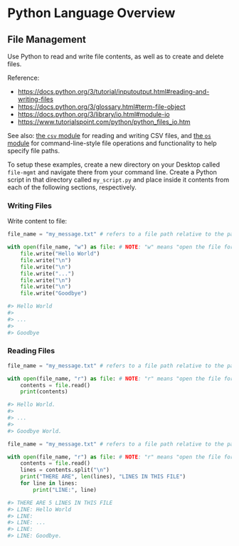# Python Language Overview

## File Management

Use Python to read and write file contents, as well as to create and delete files.

Reference:

 + https://docs.python.org/3/tutorial/inputoutput.html#reading-and-writing-files
 + https://docs.python.org/3/glossary.html#term-file-object
 + https://docs.python.org/3/library/io.html#module-io
 + https://www.tutorialspoint.com/python/python_files_io.htm

See also: [the `csv` module](../modules/csv.md) for reading and writing CSV files, and [the `os` module](../modules/os.md) for command-line-style file operations and functionality to help specify file paths.

To setup these examples, create a new directory on your Desktop called `file-mgmt` and navigate there from your command line. Create a Python script in that directory called `my_script.py` and place inside it contents from each of the following sections, respectively.

### Writing Files

Write content to file:

```python
file_name = "my_message.txt" # refers to a file path relative to the path from which you invoke your your script.

with open(file_name, "w") as file: # NOTE: "w" means "open the file for writing"
    file.write("Hello World")
    file.write("\n")
    file.write("\n")
    file.write("...")
    file.write("\n")
    file.write("\n")
    file.write("Goodbye")

#> Hello World
#>
#> ...
#>
#> Goodbye
```

### Reading Files

```python
file_name = "my_message.txt" # refers to a file path relative to the path from which you invoke your your script.

with open(file_name, "r") as file: # NOTE: "r" means "open the file for reading"
    contents = file.read()
    print(contents)

#> Hello World.
#>
#> ...
#>
#> Goodbye World.
```

```python
file_name = "my_message.txt" # refers to a file path relative to the path from which you invoke your your script.

with open(file_name, "r") as file: # NOTE: "r" means "open the file for reading"
    contents = file.read()
    lines = contents.split("\n")
    print("THERE ARE", len(lines), "LINES IN THIS FILE")
    for line in lines:
        print("LINE:", line)

#> THERE ARE 5 LINES IN THIS FILE
#> LINE: Hello World
#> LINE:
#> LINE: ...
#> LINE:
#> LINE: Goodbye.
```
